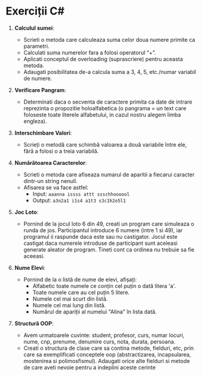 # Exerciții C#

1. **Calculul sumei**:
    - Scrieti o metoda care calculeaza suma celor doua numere primite ca parametri.
    - Calculati suma numerelor fara a folosi operatorul “+”.
    - Aplicati conceptul de overloading (suprascriere) pentru aceasta metoda.
    - Adaugati posibilitatea de-a calcula suma a 3, 4, 5, etc./numar variabil de numere.

2. **Verificare Pangram**:
    - Determinati daca o secventa de caractere primita ca date de intrare reprezinta o propozitie 
holoalfabetica (o pangrama = un text care foloseste toate literele alfabetului, in cazul nostru
alegem limba engleza).

3. **Interschimbare Valori**:
    - Scrieți o metodă care schimbă valoarea a două variabile între ele, fără a folosi o a treia variabilă.

4. **Numărătoarea Caracterelor**:
    - Scrieti o metoda care afiseaza numarul de aparitii a fiecarui caracter dintr-un string nenull. 
    - Afisarea se va face astfel:
      - Input: `aaanna issss attt ssschhoooool`
      - Output: `a3n2a1 i1s4 a1t3 s3c1h2o5l1`

5. **Joc Loto**:
    - Pornind de la jocul loto 6 din 49, creati un program care simuleaza o runda de jos. Participantul
introduce 6 numere (intre 1 si 49), iar programul ii raspunde daca este sau nu castigator. Jocul 
este castigat daca numerele introduse de participant sunt aceleasi generate aleator de 
program. Tineti cont ca ordinea nu trebuie sa fie aceeasi.

6. **Nume Elevi**:
    - Pornind de la o listă de nume de elevi, afișați:
      - Alfabetic toate numele ce conțin cel puțin o dată litera 'a'.
      - Toate numele care au cel puțin 5 litere.
      - Numele cel mai scurt din listă.
      - Numele cel mai lung din listă.
      - Numărul de apariții al numelui "Alina" în lista dată.

7. **Structură OOP**:
    - Avem urmatoarele cuvinte: student, profesor, curs, numar locuri, nume, cnp, prenume, 
denumire curs, nota, durata, persoana.
    - Creati o structura de clase care sa contina metode, fielduri, etc, prin care sa exemplificati 
conceptele oop (abstractizarea, incapsularea, mostenirea si polimosfismul). Adaugati orice 
alte fielduri si metode de care aveti nevoie pentru a indeplini aceste cerinte
